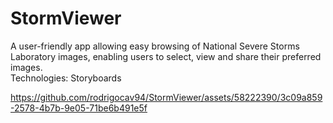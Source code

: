 # StormViewer

A user-friendly app allowing easy browsing of National Severe Storms Laboratory images, enabling users to select, view and share their preferred images.
<br>
Technologies: Storyboards


https://github.com/rodrigocav94/StormViewer/assets/58222390/3c09a859-2578-4b7b-9e05-71be6b491e5f
